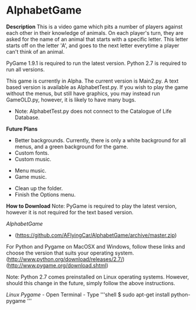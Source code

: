 AlphabetGame
============
  **Description**
  This is a video game which pits a number of players against each other in their knowledge of animals.
  On each player's turn, they are asked for the name of an animal that starts with a specific letter.
  This letter starts off on the letter 'A', and goes to the next letter everytime a player can't think of an animal.
  
  PyGame 1.9.1 is required to run the latest version.
  Python 2.7 is required to run all versions.
  
  This game is currently in Alpha. The current version is Main2.py.
  A text based version is available as AlphabetTest.py.
  If you wish to play the game without the menus, but still have graphics, you may instead run GameOLD.py, however, it is likely to have many bugs.
  
  - Note: AlphabetTest.py does not connect to the Catalogue of Life Database.
  
  **Future Plans**
  * Better backgrounds. Currently, there is only a white background for all menus, and a green background for the game.
  * Custom fonts.
  * Custom music.
  - Menu music.
  - Game music.
  * Clean up the folder.
  * Finish the Options menu.
  
  **How to Download**
  Note: PyGame is required to play the latest version, however it is not required for the text based version.

  *AlphabetGame*
  * (https://github.com/AFlyingCar/AlphabetGame/archive/master.zip)
  
  For Python and Pygame on MacOSX and Windows, follow these links and choose the version that suits your operating system.
  (http://www.python.org/download/releases/2.7/)
  (http://www.pygame.org/download.shtml)
  
  Note: Python 2.7 comes preinstalled on Linux operating systems. However, should this change in the future, simply follow the above instructions.
  
  *Linux*
    *Pygame*
    - Open Terminal
    - Type '''shell
    $ sudo apt-get install python-pygame
    '''

